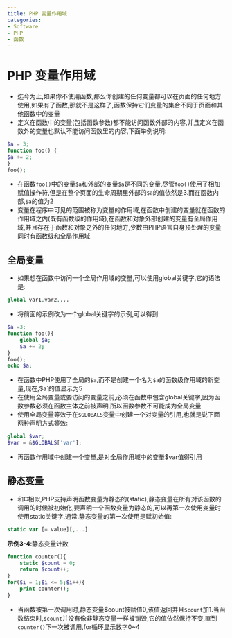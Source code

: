 ```yaml
---
title: PHP 变量作用域
categories:
- Software
- PHP
- 函数
---
```

# PHP 变量作用域

- 迄今为止,如果你不使用函数,那么你创建的任何变量都可以在页面的任何地方使用,如果有了函数,那就不是这样了,函数保持它们变量的集合不同于页面和其他函数中的变量
- 定义在函数中的变量(包括函数参数)都不能访问函数外部的内容,并且定义在函数外的变量也默认不能访问函数里的内容,下面举例说明:

```php
$a = 3;
function foo() {
$a += 2;
}
foo();
```

- 在函数`foo()`中的变量`$a`和外部的变量`$a`是不同的变量,尽管`foo()`使用了相加赋值操作符,但是在整个页面的生命周期里外部的`$a`的值依然是3.而在函数内部,`$a`的值为2
- 变量在程序中可见的范围被称为变量的作用域,在函数中创建的变量就在函数的作用域之内(既有函数级的作用域),在函数和对象外部创建的变量有全局作用域,并且存在于函数和对象之外的任何地方,少数由PHP语言自身预处理的变量同时有函数级和全局作用域

## 全局变量

- 如果想在函数中访问一个全局作用域的变量,可以使用global关键字,它的语法是:

```php
global var1,var2,...
```

- 将前面的示例改为一个global关键字的示例,可以得到:

```php
$a =3;
function foo(){
    global $a;
    $a += 2;
}
foo();
echo $a;
```

- 在函数中PHP使用了全局的`$a`,而不是创建一个名为`$a`的函数级作用域的新变量,现在,$a`的值显示为5
- 在使用全局变量或要访问的变量之前,必须在函数中包含global关键字,因为函数参数必须在函数主体之前被声明,所以函数参数不可能成为全局变量
- 使用全局变量等效于在`$GLOBALS`变量中创建一个对变量的引用,也就是说下面两种声明方式等效:

```php
global $var;
$var = &$GLOBALS['var'];
```

- 再函数作用域中创建一个变量,是对全局作用域中的变量$var值得引用

## 静态变量

- 和C相似,PHP支持声明函数变量为静态的(static),静态变量在所有对该函数的调用的时候被初始化,要声明一个函数变量为静态的,可以再第一次使用变量时使用static关键字,通常.静态变量的第一次使用是赋初始值:

```php
static var [= value][,...]
```

**示例3-4**:静态变量计数

```php
function counter(){
    static $count = 0;
    return $count++;
}
for($i = 1;$i <= 5;$i++){
    print counter();
}
```

- 当函数被第一次调用时,静态变量\$count被赋值0,该值返回并且​`$count`加1.当函数结束时,`$count`并没有像非静态变量一样被销毁,它的值依然保持不变,直到`counter()`下一次被调用,for循环显示数字0~4